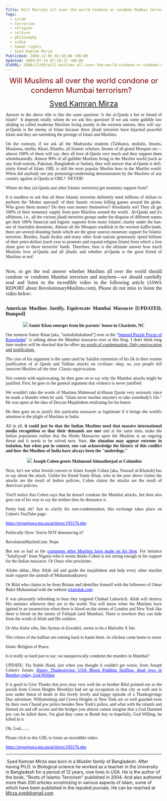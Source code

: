 ```yaml
---
Title: Will Muslims all over the world condone or condemn Mumbai terrorism?
Tags:
  - islam
  - terrorism
  - religion
  - culture
  - philosophy
  - india
  - human rights
  - Syed Kamran Mirza
Published: 2008-12-05 02:36:00 +06:00
Updated: 2009-07-15 07:19:17 +06:00
OldURL: 2008/12/05/will-muslims-all-over-the-world-condone-or-condemn-mumbai-terrorism/
---
```



<p align="center" style="line-height: 200%" class="MsoNormal"><span lang="EN"><font size="5" color="#800000">Will Muslims all over the world condone or condemn Mumbai terrorism?</font><font size="6" color="#800000"> </font><font size="5"> </font></span></p>
<p align="center" class="MsoNormal"><span lang="EN"></span></p>
<p align="center" class="MsoNormal"><font size="5"><a href="https://gold.mukto-mona.com/Articles/skm/index.html">Syed Kamran Mirza</a></font></p>
<p class="MsoNormal"><span lang="EN"></span></p>
<p align="justify" class="MsoNormal"><font face="Verdana"><span lang="EN">Answer to the above title is like the same question: Is the al-Qaeda a foe or friend of Islam?  It depends totally whom do we ask this question! If we ask some gullible law abiding so called moderate Muslims living mostly in the western nations, they will say: al-Qaeda is the enemy of Islam because these jihadi terrorists have hijacked peaceful Islam and they are tarnishing the prestige of Islam and Muslims. </span></font></p>
<p align="justify" class="MsoNormal"><font face="Verdana"><span lang="EN"></span></font></p>
<p align="justify" class="MsoNormal"><font face="Verdana"><span lang="EN">On the contrary, if we ask all the Madrassha students (Talibans), mullahs, Imams, Maulanas, muftis, Kkari, Khatibs, all Islamic scholars, Imams of all grand Mosques etc—almost 100% of them will say: they all love al-Qaeda very much and they support them wholeheartedly. Almost 90% of all gullible Muslims living in the Muslim world (such as any Arab nations, Pakistan, Bangladesh or Sudan), they will answer that al-Qaeda is definitely friend of Islam. OBL is still the most popular Muslim hero in the Muslim world. When did anybody see any protesting/condemning demonstration by the Muslims of any country against al-Qaeda or OBL?  NEVER! </span></font></p>
<p align="justify" class="MsoNormal"><font face="Verdana"><span lang="EN"></span></font></p>
<p align="justify" class="MsoNormal"><font face="Verdana"><span lang="EN">Where do they (al-Qaeda and other Islamic terrorists) get monetary support from?</span></font></p>
<p align="justify" class="MsoNormal"><font face="Verdana"><strong><span lang="EN"></span></strong></font></p>
<p align="justify" class="MsoNormal"><font face="Verdana"><span lang="EN">It is needless to ask that all these Islamic terrorists definitely need millions of dollars to perform the</span><strong><span lang="EN"> </span></strong>'Modus operandi'<strong> </strong>of their fanatic<strong> </strong><span lang="EN">vicious killing games around the globe. Who gives them money? Do they earn money themselves? Absolutely not! They all get 100% of their monetary supply from pure Muslims around the world.  Al-Qaeda and it's offshoots, i.e., all the various jihadi terrorists groups under the disguise of different names get their 100% financial and logistic supports from many Islamic charity under the banner of charitable donations. Almost all the Mosques establish in the western kaffir-lands, there are several donating funds which are the great sources monetary support for Islamic terrorists. Besides, Saudi Arabia and many other Arab nations generously spend billions of their petro-dollars (each year to promote and expand religion Islam) from which a lion share goes to these terrorists' funds. Therefore, here is the ultimate answer how much Muslims love al-Qaeda and all jihadis and whether al-Qaeda is the great friend of Muslims or not! </span></font></p>

<h2 align="justify"><font face="Verdana"><span style="font-weight: normal; font-size: 12pt">Now, to get the real answer whether Muslims all over the world should condone or condemn Mumbai terrorism and mayhem—we should carefully read and listen to the incredible video in the following article (JAWA REPORT about RevolutionaryMuslims.com). Please do not miss to listen the video below:  </span></font></h2>
<h2 align="justify"><font face="Verdana"><span style="font-size: 12pt"></span></font></h2>
<h2 align="justify"><font face="Verdana"><span style="font-size: 12pt">American Muslims Justify, Equivocate Mumbai Massacre [UPDATED, Bumped]</span></font></h2>
<p align="center" class="MsoNormal"><img src="https://www.foxnews.com/images/376440/0_61_060608_blogger1.jpg" /><font face="Verdana">
<strong>Samir Khan emerges from his parents' house in Charlotte, NC</strong></font>
<p align="justify"><font face="Verdana">Our nemesis Samir Khan [aka, "inshallahshaheed"] over at the "<a target="_blank" href="https://revolution.muslimpad.com/2008/11/28/mumbai-attacks/" style="color: blue; text-decoration: underline; text-underline: single" title="https://revolution.muslimpad.com/2008/11/28/mumbai-attacks/">Ignored Puzzle Pieces of Knowledge</a>" is talking about the Mumbai massacre over at this blog. I don't think long time readers will be shocked that he offers <u>no words of condemnation. Only equivocation and justification.</u></font></p>
<p align="justify"><font face="Verdana">The crux of his argument is the same used by Salafist extremists of his ilk in their routine justification of al Qaeda and Taliban attacks on civilians: <em>okay, so, you people kill innocent Muslims all the time</em>. Classic equivocation. </font></p>
<p align="justify"><font face="Verdana">Not content with equivocating, he then goes on to say why the Mumbai attacks might be justified. First, he goes to the general argument that violence is never justified:</font></p>
<p align="justify" class="MsoNormal"><font face="Verdana">We wouldn't take the words of Maulana Mahmood ul-Hasan Qasmi very seriously since he made a blunder when he said, "Islam never teaches anyone's to take somebody's life." He was upset at the idea of Deccan Mujahideen retaliating for his honor.</font></p>
<p align="justify" class="MsoNormal"><font face="Verdana">He then goes on to justify this particular massacre as legitimate if it brings the world's attention to the plight of Muslims in India: </font></p>
<p align="justify" class="MsoNormal"><font face="Verdana">All in all, <strong>it could just be that the Indian Muslims need that massive international media recognition so that their demands are met</strong> and at the same time, make the Indian population realize that the Hindu Massacres upon the Muslims is an ongoing threat and it needs to be solved now. Sure, <strong>the situation may appear extreme in isolation, but when put in context, one can acknowledge the history of this conflict and how the Muslims of India have always been the "underdogs."</strong></font></p>

<p align="center" class="MsoNormal"><font face="Verdana"> </font><img src="https://mypetjawa.mu.nu/archives/khatttab_at_columbia.jpg" /><font face="Verdana">
<strong>Joseph Cohen greets Mahmoud Ahmadinejad at Columbia</strong></font>
<p align="justify"><font face="Verdana">Next, let's see what Jewish convert to Islam Joseph Cohen [aka, Youssef al-Khattab] has to say about the attack. Unlike his friend Samir Khan, who in the post above claims the attacks are the result of <em>Indian</em> policies, Cohen claims the attacks are the result of <em>American</em> policies.</font></p>
<p align="justify"><font face="Verdana">You'll notice that Cohen says that he doesn't condone the Mumbai attacks, but then also goes out of his way to say the neither does he denounce it.</font></p>
<p align="justify"><font face="Verdana">Pretty bad, eh? Just to clarify his non-condemnation, this exchange takes place on Cohen's YouTube page:</font></p>
<p align="justify"><font face="Verdana"><a href="https://mypetjawa.mu.nu/archives/195176.php" style="color: blue; text-decoration: underline; text-underline: single" title="https://mypetjawa.mu.nu/archives/195176.php">https://mypetjawa.mu.nu/archives/195176.php</a></font></p>
<p align="justify" class="MsoNormal"><font face="Verdana">Politically Slow: You're NOT denouncing it? </font></p>
<p align="justify"><font face="Verdana">RevolutionMuslimCom: Nope </font></p>
<p align="justify" class="MsoNormal"><font face="Verdana">But not as bad as the <a target="_blank" href="https://www.revolutionmuslim.com/index.php?option=com_content&amp;view=article&amp;id=305:do-you-think-the-mumbai-attack-was-collateral-punishment-for-the-usa-and-britains-foreign-policies-&amp;catid=8:voicesoftheummah&amp;Itemid=9#yvComment" style="color: blue; text-decoration: underline; text-underline: single" title="https://www.revolutionmuslim.com/index.php?option=com_content&amp;view=article&amp;id=305:do-you-think-the-mumbai-attack-was-collateral-punishment-for-the-usa-and-britains-foreign-policies-&amp;catid=8:voicesoftheummah&amp;Itemid=9#yvComment">comments other Muslims have made on his blog</a>. For instance "Salafiyyah" from Nigeria who it seems thinks Cohen is not strong enough in his support for the Indian massacre. Or Omar who proclaims: </font></p>
<p align="justify" class="MsoNormal"><font face="Verdana">Allahu akbar...May Allah aid and guide the mujahideen and help every other muslim male support the ummah of Muhammad(saws)</font></p>
<p align="justify" class="MsoNormal"><font face="Verdana">Or Bilal who claims to be from Britain and identifies himself with the followers of Omar Bakri Muhammad with the website <a target="_blank" href="https://islam4uk.com/" style="color: blue; text-decoration: underline; text-underline: single" title="https://islam4uk.com/">islam4uk.com</a>: </font></p>

<p align="justify" class="MsoNormal"><font face="Verdana">It was pleasantly refreshing to hear they targeted Chabad Lubavitch. Allah will destroy His enemies wherever they are in the world. You will know when the Muslims have ignited in an insurrection when there is blood on the streets of London and New York like there is blood on the streets of Fallujah (and Mumbai). There is nowhere they can hide from the wrath of Allah and His soldiers.</font></p>
<p align="justify" class="MsoNormal"><font face="Verdana">Or Abu Aisha who, like Ayman al-Zawahiri, seems to be a Malcolm X fan: </font></p>
<p align="justify" class="MsoNormal"><font face="Verdana">The crimes of the kuffaar are coming back to haunt them. its chicken come home to roose </font></p>
<p align="justify" class="MsoNormal"><font face="Verdana">Islam: Religion of Peace. </font></p>
<p align="justify"><font face="Verdana">Is it really so hard just to say: we unequivocally condemn the murders in Mumbai?</font></p>
<p align="justify"><font face="Verdana">UPDATE: Via Stable Hand, just when you thought it couldn't get worse, from Joseph Cohen's forum: <a target="_blank" href="https://www.revolutionmuslim.com/forum/index.php?showtopic=1349" style="color: blue; text-decoration: underline; text-underline: single" title="https://www.revolutionmuslim.com/forum/index.php?showtopic=1349">Happy Thanksgiving: USA Blood Pudding Stuffing, dead jews in Bombay today, God Willing</a></font></p>
<p align="justify" class="MsoNormal"><font face="Verdana">It is good to Give Thanks that jews may very well die as brother Bilal pointed out as the jewish from Crown Heights Brooklyn had set up occupation in that city as well and is now under threat of death in this lovely lovely and happy episode of a Thanksgivings Day adventure. Williamsburg and Crown Heights in New York are so well guarded even by their own Chasid jew police besides New York's police, and what with the islands and limited on and off access and the bridges you almost cannot imagine that a God Damned jew can be killed there. I'm glad they came to Bomb bay to hopefully, God Willing, be killed in it.</font></p>
<p align="justify" class="MsoNormal"><font face="Verdana">Oh, God........</font></p>

<p align="justify" class="MsoNormal"><font face="Verdana">Please click to this URL to listen an incredible video: </font></p>

<p align="justify" class="MsoNormal"><font face="Verdana"><a href="https://mypetjawa.mu.nu/archives/195176.php" style="color: blue; text-decoration: underline; text-underline: single" title="https://mypetjawa.mu.nu/archives/195176.php">https://mypetjawa.mu.nu/archives/195176.php</a></font></p>


<hr />

<p class="MsoNormal"> Syed Kamran Mirza was born in a Muslim family of Bangladesh. After having Ph.D. in Biological science he worked as a teacher in the University in Bangladesh for a period of 12 years, now lives in USA. He is the author of the book, "Roots of Islamic Terrorism" published in 2004. And also authored more than 200 articles scrutinizing in various aspects of Islam, some of which have been published in the reputed journals. He can be reached at <a href="mailto:Mirza.syed@gmail.com">Mirza.syed@gmail.com</a></p>
